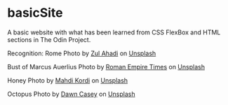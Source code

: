 # basicSite
A basic website with what has been learned from CSS FlexBox and HTML sections in The Odin Project.

Recognition:
Rome Photo by <a href="https://unsplash.com/@zulahadi?utm_source=unsplash&utm_medium=referral&utm_content=creditCopyText">Zul Ahadi</a> on <a href="https://unsplash.com/photos/white-concrete-temple--iRy3IPFgC0?utm_source=unsplash&utm_medium=referral&utm_content=creditCopyText">Unsplash</a>

Bust of Marcus Auerlius Photo by <a href="https://unsplash.com/@romanempiretimes?utm_source=unsplash&utm_medium=referral&utm_content=creditCopyText">Roman Empire Times</a> on <a href="https://unsplash.com/photos/a-marble-bust-of-a-man-with-a-beard-C_QAc_bfea8?utm_source=unsplash&utm_medium=referral&utm_content=creditCopyText">Unsplash</a>

Honey Photo by <a href="https://unsplash.com/@mahdikordi_ir?utm_source=unsplash&utm_medium=referral&utm_content=creditCopyText">Mahdi Kordi</a> on <a href="https://unsplash.com/photos/yellow-ceramic-bowl-with-silver-fork-8vJb5yD6agc?utm_source=unsplash&utm_medium=referral&utm_content=creditCopyText">Unsplash</a>

Octopus Photo by <a href="https://unsplash.com/@dawncasey?utm_source=unsplash&utm_medium=referral&utm_content=creditCopyText">Dawn Casey</a> on <a href="https://unsplash.com/photos/a-starfish-and-sea-urchins-on-a-rocky-beach-nO88HDsnXbY?utm_source=unsplash&utm_medium=referral&utm_content=creditCopyText">Unsplash</a>

